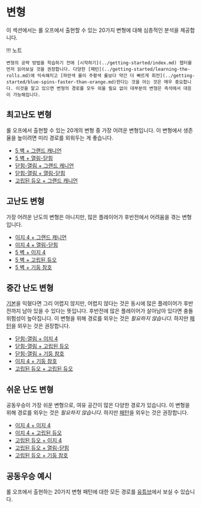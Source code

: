 # 변형

이 섹션에서는 롤 오프에서 출현할 수 있는 20가지 변형에 대해 심층적인 분석을 제공합니다.

!!! 노트

    변형의 공략 방법을 학습하기 전에 [시작하기](../getting-started/index.md) 챕터를 먼저 읽어보실 것을 권장합니다. 다양한 [패턴](../getting-started/learning-the-rolls.md)에 익숙해지고 [파란색 롤이 주황색 롤보다 약간 더 빠르게 회전](../getting-started/blue-spins-faster-than-orange.md)한다는 것을 아는 것은 매우 중요합니다. 이것을 알고 있으면 변형의 경로를 모두 외울 필요 없이 대부분의 변형은 즉석에서 대응이 가능해집니다.

## 최고난도 변형

롤 오프에서 출현할 수 있는 20개의 변형 중 가장 어려운 변형입니다. 이 변형에서 생존율을 높이려면 미리 경로를 외워두는 게 좋습니다.

* [5 벽 + 그랜드 캐니언](./5-waller-grand-canyon.md)
* [5 벽 + 열림-닫힘](./5-waller-open-closed.md)
* [닫힘-열림 + 그랜드 캐니언](./closed-open-grand-canyon.md)
* [닫힘-열림 + 열림-닫힘](./closed-open-open-closed.md)
* [고립된 듀오 + 그랜드 캐니언](./isolated-duo-grand-canyon.md)

## 고난도 변형

가장 어려운 난도의 변형은 아니지만, 많은 플레이어가 후반전에서 어려움을 겪는 변형입니다.

* [이지 4 + 그랜드 캐니언](./easy-4-grand-canyon.md)
* [이지 4 + 열림-닫힘](./easy-4-open-closed.md)
* [5 벽 + 이지 4](./5-waller-easy-4.md)
* [5 벽 + 고립된 듀오](./5-waller-isolated-duo.md)
* [5 벽 + 기둥 참호](./5-waller-pillar-trench.md)

## 중간 난도 변형

[기본](../getting-started/index.md)을 익혔다면 그리 어렵지 않지만, 어렵지 않다는 것은 동시에 많은 플레이어가 후반전까지 남아 있을 수 있다는 뜻입니다. 후반전에 많은 플레이어가 살아남아 있다면 충돌 위험성이 높아집니다. 이 변형을 위해 경로를 외우는 것은 *필요하지 않습니다*. 하지만 [패턴](../rolls/index.md)을 외우는 것은 권장합니다.

* [닫힘-열림 + 이지 4](./closed-open-easy-4.md)
* [닫힘-열림 + 고립된 듀오](./closed-open-isolated-duo.md)
* [닫힘-열림 + 기둥 참호](./closed-open-pillar-trench.md)
* [이지 4 + 기둥 참호](./easy-4-pillar-trench.md)
* [고립된 듀오 + 고립된 듀오](./isolated-duo-isolated-duo.md)

## 쉬운 난도 변형

공동우승이 가장 쉬운 변형으로, 여유 공간이 많은 다양한 경로가 있습니다. 이 변형을 위해 경로를 외우는 것은 *필요하지 않습니다*. 하지만 [패턴](../rolls/index.md)을 외우는 것은 권장합니다.

* [이지 4 + 이지 4](./easy-4-easy-4.md)
* [이지 4 + 고립된 듀오](./easy-4-isolated-duo.md)
* [고립된 듀오 + 이지 4](./isolated-duo-easy-4.md)
* [고립된 듀오 + 열림-닫힘](./isolated-duo-open-closed.md)
* [고립된 듀오 + 기둥 참호](./isolated-duo-pillar-trench.md)

## 공동우승 예시

롤 오프에서 출현하는 20가지 변형 패턴에 대한 모든 경로를 [유튜브](https://www.youtube.com/playlist?list=PLG_QNSp9ZgJLWYSNl4vY26VJCZeOQHO1F)에서 보실 수 있습니다.

